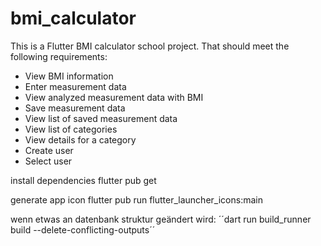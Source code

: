 # bmi_calculator

This is a Flutter BMI calculator school project. That should meet the following requirements:

- View BMI information
- Enter measurement data
- View analyzed measurement data with BMI
- Save measurement data
- View list of saved measurement data
- View list of categories
- View details for a category
- Create user
- Select user

install dependencies
flutter pub get

generate app icon
flutter pub run flutter_launcher_icons:main

wenn etwas an datenbank struktur geändert wird:
´´dart run build_runner build --delete-conflicting-outputs´´


